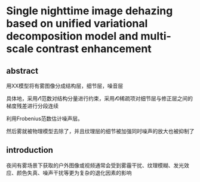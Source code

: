 # Single nighttime image dehazing based on unified variational decomposition model and multi-scale contrast enhancement

## abstract

用XX模型将有雾图像分成结构层，细节层，噪音层

具体地，采用𝓁1范数对结构分量进行约束，采用𝓁0稀疏项对细节层与修正层之间的梯度残差进行分段连续

利用Frobenius范数估计噪声层。

然后雾就被物理模型去除了，并且纹理层的细节被加强同时噪声的放大也被抑制了

## introduction

夜间有雾场景下获取的户外图像或视频通常会受到雾霾干扰、纹理模糊、发光效应、颜色失真、噪声干扰等更为复杂的退化因素的影响